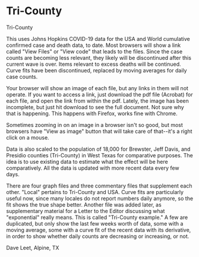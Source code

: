 # Tri-County
 Tri-County

This uses Johns Hopkins COVID-19 data for the USA and World cumulative confirmed case and death data, to date. Most browsers will show a link called "View Files" or "View code" that leads to the files. Since the case counts are becoming less relevant, they likely will be discontinued after this current wave is over. Items relevant to excess deaths will be continued. Curve fits have been discontinued, replaced by moving averages for daily case counts.

Your browser will show an image of each file, but any links in them will not operate. If you want to access a link, just download the pdf file (Acrobat) for each file, and open the link from within the pdf. Lately, the image has been incomplete, but just hit download to see the full document. Not sure why that is happening. This happens with Firefox, works fine with Chrome.

Sometimes zooming in on an image in a browser isn't so good, but most browsers have "View as image" button that will take care of that--it's a right click on a mouse.  

Data is also scaled to the population of 18,000 for Brewster, Jeff Davis, and Presidio counties (Tri-County) in West Texas for comparative purposes. The idea is to use existing data to estimate what the effect will be here comparatively. All the data is updated with more recent data every few days. 

There are four graph files and three commentary files that supplement each other. "Local" pertains to Tri-County and USA. Curve fits are particularly useful now, since many locales do not report numbers daily anymore, so the fit shows the true shape better. Another file was added later, as supplementary material for a Letter to the Editor discussing what "exponential" really means. This is called "Tri-County example." A few are duplicated, but only show the last few weeks worth of data, some with a moving average, some with a curve fit of the recent data with its derivative, in order to show whether daily counts are decreasing or increasing, or not.

Dave Leet, Alpine, TX 